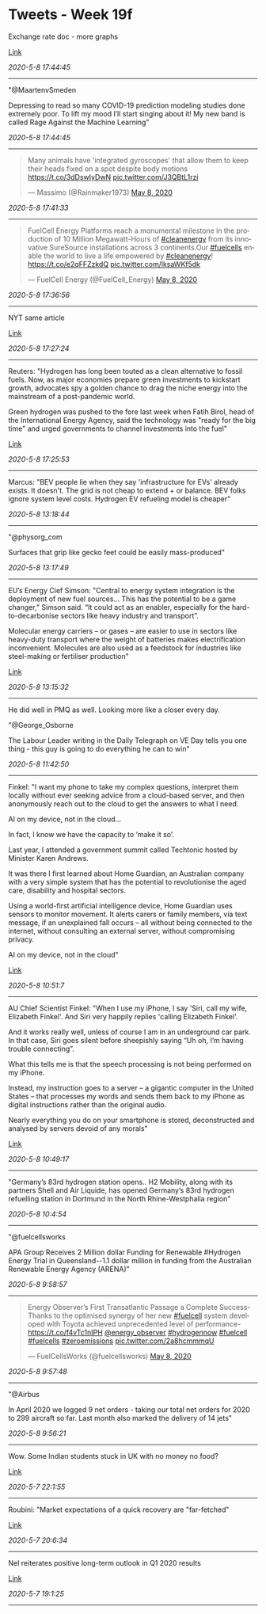 # Tweets - Week 19f

Exchange rate doc - more graphs

[Link](https://muratk3n.github.io/thirdwave/en/2020/06/exch.html)

*2020-5-8 17:44:45*

---

"@MaartenvSmeden

Depressing to read so many COVID-19 prediction modeling studies done
extremely poor. To lift my mood I’ll start singing about it! My new
band is called Rage Against the Machine Learning"

*2020-5-8 17:44:45*

---

<blockquote class="twitter-tweet"><p lang="en" dir="ltr">Many animals have &#39;integrated gyroscopes&#39; that allow them to keep their heads fixed on a spot despite body motions <a href="https://t.co/3dDswIyDwN">https://t.co/3dDswIyDwN</a> <a href="https://t.co/J3QBtL1rzi">pic.twitter.com/J3QBtL1rzi</a></p>&mdash; Massimo (@Rainmaker1973) <a href="https://twitter.com/Rainmaker1973/status/1258765698547023875?ref_src=twsrc%5Etfw">May 8, 2020</a></blockquote> <script async src="https://platform.twitter.com/widgets.js" charset="utf-8"></script>

*2020-5-8 17:41:33*

---

<blockquote class="twitter-tweet"><p lang="en" dir="ltr">FuelCell Energy Platforms reach a monumental milestone in the production of 10 Million Megawatt-Hours of <a href="https://twitter.com/hashtag/cleanenergy?src=hash&amp;ref_src=twsrc%5Etfw">#cleanenergy</a> from its innovative SureSource installations across 3 continents.Our <a href="https://twitter.com/hashtag/fuelcells?src=hash&amp;ref_src=twsrc%5Etfw">#fuelcells</a> enable the world to live a life empowered by <a href="https://twitter.com/hashtag/cleanenergy?src=hash&amp;ref_src=twsrc%5Etfw">#cleanenergy</a>! <a href="https://t.co/e2qFFZzkdQ">https://t.co/e2qFFZzkdQ</a> <a href="https://t.co/lksaWKf5dk">pic.twitter.com/lksaWKf5dk</a></p>&mdash; FuelCell Energy (@FuelCell_Energy) <a href="https://twitter.com/FuelCell_Energy/status/1258767679890038784?ref_src=twsrc%5Etfw">May 8, 2020</a></blockquote> <script async src="https://platform.twitter.com/widgets.js" charset="utf-8"></script>

*2020-5-8 17:36:56*

---

NYT same article

[Link](https://www.nytimes.com/reuters/2020/05/08/business/08reuters-health-coronarivus-hydrogen-analysis.html)

*2020-5-8 17:27:24*

---

Reuters: "Hydrogen has long been touted as a clean alternative to
fossil fuels. Now, as major economies prepare green investments to
kickstart growth, advocates spy a golden chance to drag the niche
energy into the mainstream of a post-pandemic world.

Green hydrogen was pushed to the fore last week when Fatih Birol, head
of the International Energy Agency, said the technology was "ready for
the big time" and urged governments to channel investments into the
fuel"

[Link](https://www.yahoo.com/news/green-hydrogens-time-come-advocates-060450891.html)

*2020-5-8 17:25:53*

---

Marcus: "BEV people lie when they say 'infrastructure for EVs' already
exists. It doesn't. The grid is not cheap to extend + or balance. BEV
folks ignore system level costs. Hydrogen EV refueling model is
cheaper"

*2020-5-8 13:18:44*

---

"@physorg_com

Surfaces that grip like gecko feet could be easily mass-produced"

*2020-5-8 13:17:49*

---

EU’s Energy Cief Simson: "Central to energy system integration is the
deployment of new fuel sources... This has the potential to be a game
changer,” Simson said. “It could act as an enabler, especially for the
hard-to-decarbonise sectors like heavy industry and transport”.

Molecular energy carriers – or gases – are easier to use in sectors
like heavy-duty transport where the weight of batteries makes
electrification inconvenient. Molecules are also used as a feedstock
for industries like steel-making or fertiliser production"

[Link](https://www.euractiv.com/section/energy-environment/news/hydrogen-will-be-central-to-energy-system-integration-eu-says/)

*2020-5-8 13:15:32*

---

He did well in PMQ as well. Looking more like a closer every day.

"@George_Osborne

The Labour Leader writing in the Daily Telegraph on VE Day tells you
one thing - this guy is going to do everything he can to win"

*2020-5-8 11:42:50*

---

Finkel: "I want my phone to take my complex questions, interpret them
locally without ever seeking advice from a cloud-based server, and
then anonymously reach out to the cloud to get the answers to what I
need.

AI on my device, not in the cloud...

In fact, I know we have the capacity to ‘make it so’.

Last year, I attended a government summit called Techtonic hosted by
Minister Karen Andrews.

It was there I first learned about Home Guardian, an Australian
company with a very simple system that has the potential to
revolutionise the aged care, disability and hospital sectors.

Using a world-first artificial intelligence device, Home Guardian uses
sensors to monitor movement. It alerts carers or family members, via
text message, if an unexplained fall occurs – all without being
connected to the internet, without consulting an external server,
without compromising privacy.

AI on my device, not in the cloud"

[Link](https://www.theaustralian.com.au/business/technology/ai-on-my-device-not-in-the-cloud/news-story/e233fc805051346cd828c0794b0b7a6a)

*2020-5-8 10:51:7*

---

AU Chief Scientist Finkel: "When I use my iPhone, I say 'Siri, call my
wife, Elizabeth Finkel'. And Siri very happily replies 'calling
Elizabeth Finkel'.

And it works really well, unless of course I am in an underground car
park. In that case, Siri goes silent before sheepishly saying “Uh oh,
I’m having trouble connecting”.

What this tells me is that the speech processing is not being
performed on my iPhone.

Instead, my instruction goes to a server – a gigantic computer in the
United States – that processes my words and sends them back to my
iPhone as digital instructions rather than the original audio.

Nearly everything you do on your smartphone is stored, deconstructed
and analysed by servers devoid of any morals"

[Link](https://www.theaustralian.com.au/business/technology/ai-on-my-device-not-in-the-cloud/news-story/e233fc805051346cd828c0794b0b7a6a)

*2020-5-8 10:49:17*

---

"Germany’s 83rd hydrogen station opens..  H2 Mobility, along with its
partners Shell and Air Liquide, has opened Germany’s 83rd hydrogen
refuelling station in Dortmund in the North Rhine-Westphalia region"

*2020-5-8 10:4:54*

---

"@fuelcellsworks

APA Group Receives 2 Million dollar Funding for Renewable \#Hydrogen
Energy Trial in Queensland--1.1 dollar million in funding from the
Australian Renewable Energy Agency (ARENA)"

*2020-5-8 9:58:57*

---

<blockquote class="twitter-tweet"><p lang="en" dir="ltr">Energy Observer’s First Transatlantic Passage a Complete Success-Thanks to the optimised synergy of her new <a href="https://twitter.com/hashtag/fuelcell?src=hash&amp;ref_src=twsrc%5Etfw">#fuelcell</a> system developed with Toyota achieved unprecedented level of performance-<a href="https://t.co/f4vTc1nIPH">https://t.co/f4vTc1nIPH</a> <a href="https://twitter.com/energy_observer?ref_src=twsrc%5Etfw">@energy_observer</a> <a href="https://twitter.com/hashtag/hydrogennow?src=hash&amp;ref_src=twsrc%5Etfw">#hydrogennow</a> <a href="https://twitter.com/hashtag/fuelcell?src=hash&amp;ref_src=twsrc%5Etfw">#fuelcell</a> <a href="https://twitter.com/hashtag/fuelcells?src=hash&amp;ref_src=twsrc%5Etfw">#fuelcells</a> <a href="https://twitter.com/hashtag/zeroemissions?src=hash&amp;ref_src=twsrc%5Etfw">#zeroemissions</a> <a href="https://t.co/2a8hcmmmqU">pic.twitter.com/2a8hcmmmqU</a></p>&mdash; FuelCellsWorks (@fuelcellsworks) <a href="https://twitter.com/fuelcellsworks/status/1258647822913556481?ref_src=twsrc%5Etfw">May 8, 2020</a></blockquote> <script async src="https://platform.twitter.com/widgets.js" charset="utf-8"></script>

*2020-5-8 9:57:48*

---

"@Airbus

In April 2020 we logged 9 net orders - taking our total net orders for
2020 to 299 aircraft so far. Last month also marked the delivery of 14
jets"

*2020-5-8 9:56:21*

---

Wow. Some Indian students stuck in UK with no money no food?

[Link](https://youtu.be/UAdpK-Sigiw)

*2020-5-7 22:1:55*

---

Roubini: "Market expectations of a quick recovery are "far-fetched"

[Link](https://mobile.twitter.com/BloombergTV/status/1258413393662431234)

*2020-5-7 20:6:34*

---

Nel reiterates positive long-term outlook in Q1 2020 results

[Link](https://www.h2-view.com/story/nel-reiterates-positive-long-term-outlook-in-q1-2020-results/)

*2020-5-7 19:1:25*

---


